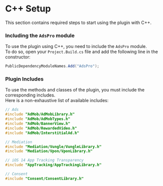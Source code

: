 # C++ Setup
This section contains required steps to start using the plugin with C++.
### Including the `AdsPro` module
To use the plugin using C++, you need to include the `AdsPro` module.  
To do so, open your `Project.Build.cs` file and add the following line in the constructor:
```csharp
PublicDependencyModuleNames.Add("AdsPro");
```
### Plugin Includes
To use the methods and classes of the plugin, you must include the corresponding includes.  
Here is a non-exhaustive list of available includes:
```cpp
// Ads
#include "AdMob/AdMobLibrary.h"
#include "AdMob/AdMobTypes.h"
#include "AdMob/BannerView.h"
#include "AdMob/RewardedVideo.h"
#include "AdMob/InterstitialAd.h"

// Mediation
#include "Mediation/Vungle/VungleLibrary.h"
#include "Mediation/Vpon/VponLibrary.h"

// iOS 14 App Tracking Transparency
#include "AppTracking/AppTrackingLibrary.h"

// Consent
#include "Consent/ConsentLibrary.h"
```
